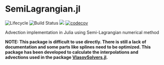 # SemiLagrangian.jl


![Lifecycle](https://img.shields.io/badge/lifecycle-experimental-orange.svg)<!--
![Lifecycle](https://img.shields.io/badge/lifecycle-maturing-blue.svg)
![Lifecycle](https://img.shields.io/badge/lifecycle-stable-green.svg)
![Lifecycle](https://img.shields.io/badge/lifecycle-retired-orange.svg)
![Lifecycle](https://img.shields.io/badge/lifecycle-archived-red.svg)
![Lifecycle](https://img.shields.io/badge/lifecycle-dormant-blue.svg) -->
![Build Status](https://github.com/juliavlasov/SemiLagrangian.jl/workflows/CI/badge.svg)
[![](https://img.shields.io/badge/docs-latest-blue.svg)](https://juliavlasov.github.io/SemiLagrangian.jl/dev)
[![codecov](https://codecov.io/gh/JuliaVlasov/SemiLagrangian.jl/branch/master/graph/badge.svg)](https://codecov.io/gh/JuliaVlasov/SemiLagrangian.jl)

Advection implementation in Julia using Semi-Lagrangian numerical method

**NOTE: This package is difficult to use directly. There is still a lack of documentation and some parts like splines need to be optimized. This package has been developed to calculate the interpolations and advections used in the package [VlasovSolvers.jl](https://github.com/JuliaVlasov/VlasovSolvers.jl).**
